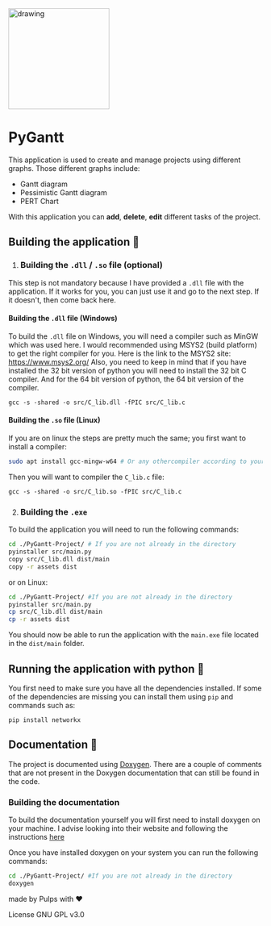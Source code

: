<img src="./assets/icon.ico" alt="drawing" width="200"/>


# PyGantt

This application is used to create and manage projects using different graphs. Those different graphs include:

- Gantt diagram
- Pessimistic Gantt diagram
- PERT Chart

With this application you can **add**, **delete**, **edit** different tasks of the project. 

## Building the application :hammer:
1. ### Building the `.dll` / `.so` file (optional)
This step is not mandatory because I have provided a `.dll` file with the application. If it works for you, you can just use it and go to the next step. If it doesn't, then come back here.
#### Building the `.dll` file (Windows)
To build the `.dll` file on Windows, you will need a compiler such as MinGW which was used here. I would recommended using MSYS2 (build platform) to get the right compiler for you. Here is the link to the MSYS2 site: https://www.msys2.org/
Also, you need to keep in mind that if you have installed the 32 bit version of python you will need to install the 32 bit C compiler. And for the 64 bit version of python, the 64 bit version of the compiler.
```
gcc -s -shared -o src/C_lib.dll -fPIC src/C_lib.c
```
#### Building the `.so` file (Linux)
If you are on linux the steps are pretty much the same; you first want to install a compiler:
```bash
sudo apt install gcc-mingw-w64 # Or any othercompiler according to your OS
```
Then you will want to compiler the `C_lib.c` file:
```
gcc -s -shared -o src/C_lib.so -fPIC src/C_lib.c
```

2. ### Building the `.exe`
To build the  application you will need to run the following commands:

```bash
cd ./PyGantt-Project/ # If you are not already in the directory
pyinstaller src/main.py
copy src/C_lib.dll dist/main
copy -r assets dist
```
or on Linux:
```bash
cd ./PyGantt-Project/ #If you are not already in the directory
pyinstaller src/main.py
cp src/C_lib.dll dist/main
cp -r assets dist
```
You should now be able to run the application with the `main.exe` file located in the `dist/main` folder.

## Running the application with python :snake:
You first need to make sure you have all the dependencies installed. If some of the dependencies are missing you can install them using `pip` and commands such as:

`pip install networkx`

## Documentation :notebook:
The project is documented using [Doxygen](https://www.doxygen.nl/). There are a couple of comments that are not present in the Doxygen documentation that can still be found in the code.

### Building the documentation
To build the documentation yourself you will first need to install doxygen on your machine. I advise looking into their website and following the instructions [here](https://www.doxygen.nl/manual/install.html)

Once you have installed doxygen on your system you can run the following commands:

```bash
cd ./PyGantt-Project/ #If you are not already in the directory
doxygen
```


made by Pulps with :heart:

License GNU GPL v3.0